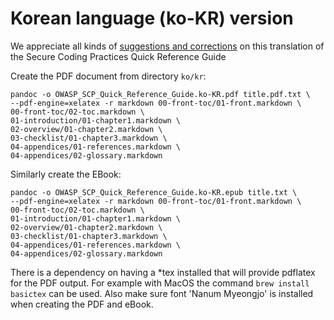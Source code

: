 # Korean language (ko-KR) version

We appreciate all kinds of [suggestions and corrections][issues] on this translation
of the Secure Coding Practices Quick Reference Guide

Create the PDF document from directory `ko/kr`:

```
pandoc -o OWASP_SCP_Quick_Reference_Guide.ko-KR.pdf title.pdf.txt \
--pdf-engine=xelatex -r markdown 00-front-toc/01-front.markdown \
00-front-toc/02-toc.markdown \
01-introduction/01-chapter1.markdown \
02-overview/01-chapter2.markdown \
03-checklist/01-chapter3.markdown \
04-appendices/01-references.markdown \
04-appendices/02-glossary.markdown
```

Similarly create the EBook:

```
pandoc -o OWASP_SCP_Quick_Reference_Guide.ko-KR.epub title.txt \
--pdf-engine=xelatex -r markdown 00-front-toc/01-front.markdown \
00-front-toc/02-toc.markdown \
01-introduction/01-chapter1.markdown \
02-overview/01-chapter2.markdown \
03-checklist/01-chapter3.markdown \
04-appendices/01-references.markdown \
04-appendices/02-glossary.markdown
```

There is a dependency on having a *tex installed that will provide pdflatex for the PDF output.
For example with MacOS the command `brew install basictex` can be used.
Also make sure font 'Nanum Myeongjo' is installed when creating the PDF and eBook.

[issues]: https://github.com/OWASP/www-project-secure-coding-practices-quick-reference-guide/issues/new
